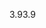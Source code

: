 <span data-ttu-id="efd04-101">3.9</span><span class="sxs-lookup"><span data-stu-id="efd04-101">3.9</span></span>